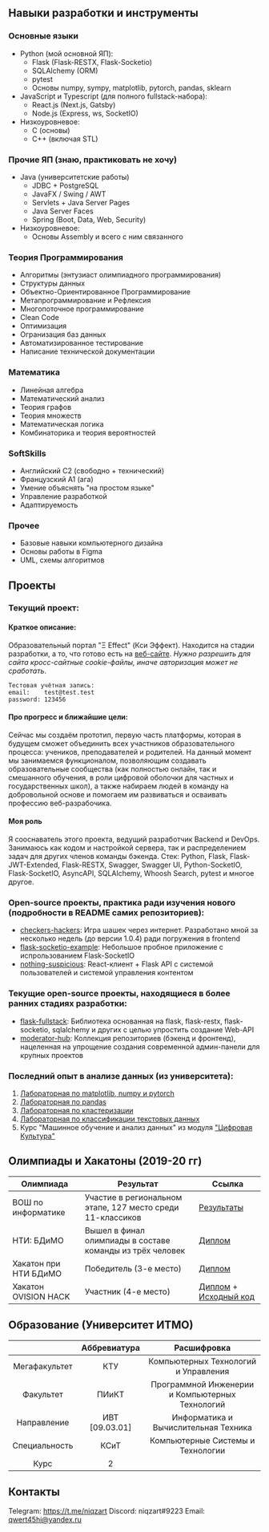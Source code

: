 ## Навыки разработки и инструменты
### Основные языки
- Python (мой основной ЯП):
  - Flask (Flask-RESTX, Flask-Socketio)
  - SQLAlchemy (ORM)
  - pytest
  - Основы numpy, sympy, matplotlib, pytorch, pandas, sklearn
- JavaScript и Typescript (для полного fullstack-набора):
  - React.js (Next.js, Gatsby)
  - Node.js (Express, ws, SocketIO)
- Низкоуровневое:
  - C (основы)
  - C++ (включая STL)
  
### Прочие ЯП (знаю, практиковать не хочу)
- Java (университетские работы)
  - JDBC + PostgreSQL
  - JavaFX / Swing / AWT
  - Servlets + Java Server Pages
  - Java Server Faces
  - Spring (Boot, Data, Web, Security)
- Низкоуровневое:
  - Основы Assembly и всего с ним связанного

### Теория Программирования
- Алгоритмы (энтузиаст олимпиадного программирования)
- Структуры данных
- Объектно-Ориентированное Программирование
- Метапрограммирование и Рефлексия
- Многопоточное программирование
- Clean Code
- Оптимизация
- Огранизация баз данных
- Автоматизированное тестирование
- Написание технической документации

### Математика
- Линейная алгебра
- Математический анализ
- Теория графов
- Теория множеств
- Математическая логика
- Комбинаторика и теория вероятностей

### SoftSkills
- Английский C2 (свободно + технический)
- Французский A1 (ага)
- Умение объяснять "на простом языке"
- Управление разработкой
- Адаптируемость

### Прочее
- Базовые навыки компьютерного дизайна
- Основы работы в Figma
- UML, схемы алгоритмов

## Проекты
### Текущий проект:
#### Краткое описание:
Образовательный портал "Ξ Effect" (Кси Эффект). Находится на стадии разработки, а то, что готово есть на [веб-сайте](https://xieffect.ru/). *Нужно разрешить для сайта кросс-сайтные cookie-файлы, иначе авторизация может не сработать*.
```
Тестовая учётная запись:
email:    test@test.test
password: 123456
```

#### Про прогресс и ближайшие цели:
Сейчас мы создаём прототип, первую часть платформы, которая в будущем сможет объединить всех участников образовательного процесса: учеников, преподавателей и родителей. На данный момент мы занимаемся функционалом, позволяющим создавать образовательные сообщества (как полностью онлайн, так и смешанного обучения, в роли цифровой оболочки для частных и государственных школ), а также набираем людей в команду на добровольной основе и помогаем им развиваться и осваивать профессию веб-разрабочика.

#### Моя роль
Я сооснаватель этого проекта, ведущий разработчик Backend и DevOps. Занимаюсь как кодом и настройкой сервера, так и распределением задач для других членов команды бэкенда. Стек: Python, Flask, Flask-JWT-Extended, Flask-RESTX, Swagger, Swagger UI, Python-SocketIO, Flask-SocketIO, AsyncAPI, SQLAlchemy, Whoosh Search, pytest и многое другое.

### Open-source проекты, практика ради изучения нового (подробности в README самих репозиториев):
- [checkers-hackers](https://github.com/niqzart/checkers-hackers): Игра шашек через интернет. Разработано мной за несколько недель (до версии 1.0.4) ради погружения в frontend
- [flask-socketio-example](https://github.com/niqzart/flask-socketio-example): Небольшое пробное приложение с испрользованием Flask-SocketIO
- [nothing-suspicious](https://github.com/niqzart/nothing-suspicious): React-клиент + Flask API с системой пользователей и системой управления контентом

### Текущие open-source проекты, находящиеся в более ранних стадиях разработки:
- [flask-fullstack](https://github.com/niqzart/flask-fullstack): Библиотека основанная на flask, flask-restx, flask-socketio, sqlalchemy и других с целью упростить создание Web-API
- [moderator-hub](https://github.com/niqzart/mub-backend-example): Коллекция репозиториев (бэкенд и фронтенд), нацеленная на упрощение создания современной админ-панели для крупных проектов

### Последний опыт в анализе данных (из университета):
1. [Лабораторная по matplotlib, numpy и pytorch](https://colab.research.google.com/drive/1DBtdDByB4iUNwYZdosLR4YMdnXfbzRiP?usp=sharing)
2. [Лабораторная по pandas](https://colab.research.google.com/drive/1KwkEG12Y3sXam4e2hbXkwAyIt7pNQ4u5?usp=sharing)
3. [Лабораторная по кластеризации](https://colab.research.google.com/drive/1X9E7biB7WkjiXAwTr2KDu4uy_tL_BIYK#scrollTo=6Zv_L_U8eGod)
4. [Лабораторная по классификации текстовых данных](https://colab.research.google.com/drive/1EWpnK8t400mXzJZUY5rhOPTb2yss6Cu9#scrollTo=9kFJqnPdxBDG)
5. Курс "Машинное обучение и анализ данных" из модуля ["Цифровая Культура"](https://student.itmo.ru/ru/digital_culture_bach/)

## Олимпиады и Хакатоны (2019-20 гг)
| Олимпиада | Результат | Ссылка |
|---|---|---|
| ВОШ по информатике | Участие в региональном этапе, 127 место среди 11-классиков | [Результаты](http://neerc.ifmo.ru/school/archive/2019-2020/ru-olymp-spb-regional-2020-standings-11.html) |
| НТИ: БДиМО | Вышел в финал олимпиады в составе команды из трёх человек | [Диплом](https://drive.google.com/file/d/1iJt_AmVkU_fOdRqZ_DLk8gErqT9_OMTb/view) |
| Хакатон при НТИ БДиМО | Победитель (3-е место) | [Диплом](TBA) |
| Хакатон OVISION HACK | Участник (4-е место) | [Диплом](https://drive.google.com/drive/folders/1Mc3j1FcLMOiDfXvsxsKSNUXz76VGlRIu) + [Исходный код](https://github.com/niqzart/ovision-hack-2021) |

## Образование (Университет ИТМО)
|  | Аббревиатура | Расшифровка | 
|:---:|:---:|:---:|
| Мегафакультет | КТУ | Компьютерных Технологий и Управления
| Факультет | ПИиКТ | Программной Инженерии и Компьютерных Технологий
| Направление | ИВТ [09.03.01] | Информатика и Вычислительная Техника
| Специальность | КСиТ | Компьютерные Системы и Технологии
| Курс | 2 |

## Контакты
Telegram: https://t.me/niqzart
Discord: niqzart#9223
Email: qwert45hi@yandex.ru
